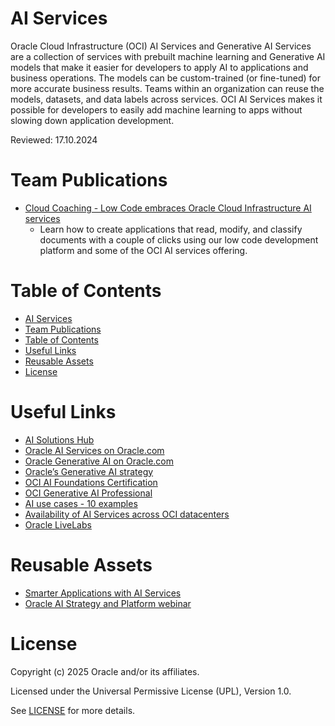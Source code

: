 # AI Services
 
Oracle Cloud Infrastructure (OCI) AI Services and Generative AI Services are a collection of services with prebuilt machine learning and Generative AI models that make it easier for developers to apply AI to applications and business operations. The models can be custom-trained (or fine-tuned) for more accurate business results. Teams within an organization can reuse the models, datasets, and data labels across services. OCI AI Services makes it possible for developers to easily add machine learning to apps without slowing down application development.

Reviewed: 17.10.2024

# Team Publications
- [Cloud Coaching - Low Code embraces Oracle Cloud Infrastructure AI services](https://www.youtube.com/watch?v=0oHixpA9JDc)
    - Learn how to create applications that read, modify, and classify documents with a couple of clicks using our low code development platform and some of the OCI AI services offering.

# Table of Contents
 
- [AI Services](#ai-services)
- [Team Publications](#team-publications)
- [Table of Contents](#table-of-contents)
- [Useful Links](#useful-links)
- [Reusable Assets](#reusable-assets)
- [License](#license)

# Useful Links

- [AI Solutions Hub](https://www.oracle.com/artificial-intelligence/solutions/)
- [Oracle AI Services on Oracle.com](https://www.oracle.com/artificial-intelligence/ai-services/)
- [Oracle Generative AI on Oracle.com](https://www.oracle.com/artificial-intelligence/generative-ai/generative-ai-service/)
- [Oracle’s Generative AI strategy](https://blogs.oracle.com/ai-and-datascience/post/generative-ai-strategy)
- [OCI AI Foundations Certification](https://mylearn.oracle.com/ou/learning-path/become-an-oci-ai-foundations-associate-2024/140164)
- [OCI Generative AI Professional](https://mylearn.oracle.com/ou/learning-path/become-an-oci-generative-ai-professional/136227)
- [AI use cases - 10 examples](https://www.oracle.com/a/ocom/docs/gated/ai-use-cases-ebook.pdf)
- [Availability of AI Services across OCI datacenters](https://www.oracle.com/uk/cloud/public-cloud-regions/service-availability/#commercial)
- [Oracle LiveLabs](https://apexapps.oracle.com/pls/apex/r/dbpm/livelabs/home)

# Reusable Assets
- [Smarter Applications with AI Services](https://go.oracle.com/LP=138234?elqCampaignId=489428&src1=:so:ch:or:dg::::&SC=:so:ch:or:dg::::&pcode=WWMK230822P00010)
- [Oracle AI Strategy and Platform webinar](https://go.oracle.com/LP=138234?elqCampaignId=489428&src1=:so:ch:or:dg::::&SC=:so:ch:or:dg::::&pcode=WWMK230822P00010)

# License

Copyright (c) 2025 Oracle and/or its affiliates.

Licensed under the Universal Permissive License (UPL), Version 1.0.

See [LICENSE](https://github.com/oracle-devrel/technology-engineering/blob/main/LICENSE) for more details.
